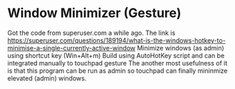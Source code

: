# Window Minimizer (Gesture)
Got the code from superuser.com a while ago. The link is https://superuser.com/questions/189194/what-is-the-windows-hotkey-to-minimise-a-single-currently-active-window
Minimize windows (as admin) using shortcut key (Win+Alt+m)
Build using AutoHotKey script and can be integrated manually to touchpad gesture
The another most usefulness of it is that this program can be run as admin so touchpad can finally mininmize elevated (admin) windows.
